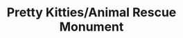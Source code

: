 ---
pid: vp68
title: Pretty Kitties/Animal Rescue Monument
location_transcription: Midvale and Ridge
coordinates: "[-75.193976584108, 40.008864230822]"
zipcode: '19129'
gen_neighborhood: Northwest Philadelphia
neighborhood: East Falls
outside_phl: 
age: '20'
age_range: 20-29
instagram: 
image_file_name: vp_68.jpg
proposal_transcription: |-
  Monument^

  13 feet

  Ground___
topic: Animals
topic_summary: '0'
type: Sculpture Statue
keywords_other: cats, kitties, animal rescue
credit: Tyler, Max, and Violet Kline
image_labels: 
twitter: 
facebook: 
permalink: "/monuments/vp68/"
layout: item-page
---